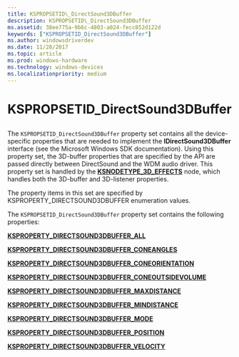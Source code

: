 ```yaml
---
title: KSPROPSETID\_DirectSound3DBuffer
description: KSPROPSETID\_DirectSound3DBuffer
ms.assetid: 38ee775a-9b6c-4803-a024-fecc852d122d
keywords: ["KSPROPSETID_DirectSound3DBuffer"]
ms.author: windowsdriverdev
ms.date: 11/28/2017
ms.topic: article
ms.prod: windows-hardware
ms.technology: windows-devices
ms.localizationpriority: medium
---
```


# KSPROPSETID\_DirectSound3DBuffer


## <span id="ddk_kspropsetid_directsound3dbuffer_ks"></span><span id="DDK_KSPROPSETID_DIRECTSOUND3DBUFFER_KS"></span>


The `KSPROPSETID_DirectSound3DBuffer` property set contains all the device-specific properties that are needed to implement the **IDirectSound3DBuffer** interface (see the Microsoft Windows SDK documentation). Using this property set, the 3D-buffer properties that are specified by the API are passed directly between DirectSound and the WDM audio driver. This property set is handled by the [**KSNODETYPE\_3D\_EFFECTS**](ksnodetype-3d-effects.md) node, which handles both the 3D-buffer and 3D-listener properties.

The property items in this set are specified by KSPROPERTY\_DIRECTSOUND3DBUFFER enumeration values.

The `KSPROPSETID_DirectSound3DBuffer` property set contains the following properties:

[**KSPROPERTY\_DIRECTSOUND3DBUFFER\_ALL**](ksproperty-directsound3dbuffer-all.md)

[**KSPROPERTY\_DIRECTSOUND3DBUFFER\_CONEANGLES**](ksproperty-directsound3dbuffer-coneangles.md)

[**KSPROPERTY\_DIRECTSOUND3DBUFFER\_CONEORIENTATION**](ksproperty-directsound3dbuffer-coneorientation.md)

[**KSPROPERTY\_DIRECTSOUND3DBUFFER\_CONEOUTSIDEVOLUME**](ksproperty-directsound3dbuffer-coneoutsidevolume.md)

[**KSPROPERTY\_DIRECTSOUND3DBUFFER\_MAXDISTANCE**](ksproperty-directsound3dbuffer-maxdistance.md)

[**KSPROPERTY\_DIRECTSOUND3DBUFFER\_MINDISTANCE**](ksproperty-directsound3dbuffer-mindistance.md)

[**KSPROPERTY\_DIRECTSOUND3DBUFFER\_MODE**](ksproperty-directsound3dbuffer-mode.md)

[**KSPROPERTY\_DIRECTSOUND3DBUFFER\_POSITION**](ksproperty-directsound3dbuffer-position.md)

[**KSPROPERTY\_DIRECTSOUND3DBUFFER\_VELOCITY**](ksproperty-directsound3dbuffer-velocity.md)

 

 





